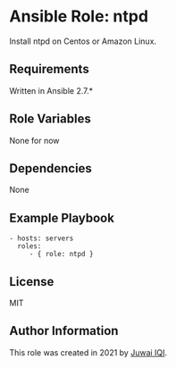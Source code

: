 Ansible Role: ntpd
=========

Install ntpd on Centos or Amazon Linux.

Requirements
------------

Written in Ansible 2.7.*

Role Variables
--------------

None for now

Dependencies
------------

None

Example Playbook
----------------

    - hosts: servers
      roles:
         - { role: ntpd }

License
-------

MIT

Author Information
------------------

This role was created in 2021 by [Juwai IQI](http://www.juwaiiqi.com).
